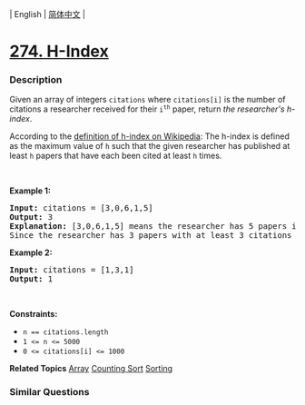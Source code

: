 | English | [简体中文](README.md) |

# [274. H-Index](https://leetcode.cn/problems/h-index)
 ### Description
<p>Given an array of integers <code>citations</code> where <code>citations[i]</code> is the number of citations a researcher received for their <code>i<sup>th</sup></code> paper, return <em>the researcher&#39;s h-index</em>.</p>

<p>According to the <a href="https://en.wikipedia.org/wiki/H-index" target="_blank">definition of h-index on Wikipedia</a>: The h-index is defined as the maximum value of <code>h</code> such that the given researcher has published at least <code>h</code> papers that have each been cited at least <code>h</code> times.</p>

<p>&nbsp;</p>
<p><strong class="example">Example 1:</strong></p>

<pre>
<strong>Input:</strong> citations = [3,0,6,1,5]
<strong>Output:</strong> 3
<strong>Explanation:</strong> [3,0,6,1,5] means the researcher has 5 papers in total and each of them had received 3, 0, 6, 1, 5 citations respectively.
Since the researcher has 3 papers with at least 3 citations each and the remaining two with no more than 3 citations each, their h-index is 3.
</pre>

<p><strong class="example">Example 2:</strong></p>

<pre>
<strong>Input:</strong> citations = [1,3,1]
<strong>Output:</strong> 1
</pre>

<p>&nbsp;</p>
<p><strong>Constraints:</strong></p>

<ul>
	<li><code>n == citations.length</code></li>
	<li><code>1 &lt;= n &lt;= 5000</code></li>
	<li><code>0 &lt;= citations[i] &lt;= 1000</code></li>
</ul>

**Related Topics**  [Array](https://leetcode.cn/tag/array) [Counting Sort](https://leetcode.cn/tag/counting-sort) [Sorting](https://leetcode.cn/tag/sorting) 

### Similar Questions
